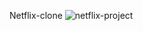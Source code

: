 Netflix-clone
![netflix-project](https://github.com/user-attachments/assets/a7243256-a93e-4dcb-929a-38807abd85ce)
